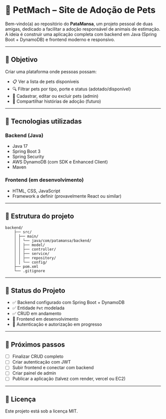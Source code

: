 # 🐾 PetMach – Site de Adoção de Pets

Bem-vindo(a) ao repositório do **PataMansa**, um projeto pessoal de duas amigas, dedicado a facilitar a adoção responsável de animais de estimação. A ideia é construir uma aplicação completa com backend em Java (Spring Boot + DynamoDB) e frontend moderno e responsivo.

---

## 🎯 Objetivo

Criar uma plataforma onde pessoas possam:

- 📋 Ver a lista de pets disponíveis
- 🔍 Filtrar pets por tipo, porte e status (adotado/disponível)
- 📝 Cadastrar, editar ou excluir pets (admin)
- 🐶 Compartilhar histórias de adoção (futuro)

---

## 🧠 Tecnologias utilizadas

### Backend (Java)
- Java 17
- Spring Boot 3
- Spring Security
- AWS DynamoDB (com SDK e Enhanced Client)
- Maven

### Frontend (em desenvolvimento)
- HTML, CSS, JavaScript
- Framework a definir (provavelmente React ou similar)

---

## 📁 Estrutura do projeto
    backend/
        ├── src/
        │ ├── main/
        │ │ └── java/com/patamansa/backend/
        │ │ ├── model/
        │ │ ├── controller/
        │ │ ├── service/
        │ │ ├── repository/
        │ │ └── config/
        ├── pom.xml
        └── .gitignore


---

## 🚧 Status do Projeto

- ✅ Backend configurado com Spring Boot + DynamoDB
- ✅ Entidade `Pet` modelada
- ✅ CRUD em andamento
- 🚧 Frontend em desenvolvimento
- 📝 Autenticação e autorização em progresso

---

## 📌 Próximos passos

- [ ] Finalizar CRUD completo
- [ ] Criar autenticação com JWT
- [ ] Subir frontend e conectar com backend
- [ ] Criar painel de admin
- [ ] Publicar a aplicação (talvez com render, vercel ou EC2)

---

## 📄 Licença

Este projeto está sob a licença MIT.

